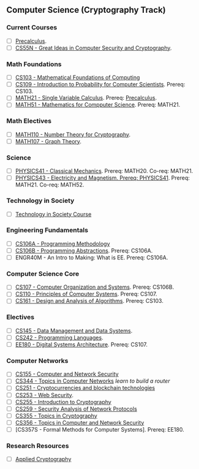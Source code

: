 ## Computer Science (Cryptography Track)

### Current Courses
- [ ] [Precalculus](https://www.youtube.com/watch?v=Tw0t2Y4tT-k&t=1617s).
- [ ] [CS55N - Great Ideas in Computer Security and Cryptography](https://crypto.stanford.edu/~dabo/cs55N/).

### Math Foundations
- [ ] [CS103 - Mathematical Foundations of Computing](https://web.stanford.edu/class/cs103/schedule.html)
- [ ] [CS109 - Introduction to Probability for Computer Scientists](https://web.stanford.edu/class/cs109/handouts/syllabus.html). Prereq: CS103.
- [ ] [MATH21 - Single Variable Calculus](https://ocw.mit.edu/courses/mathematics/18-01sc-single-variable-calculus-fall-2010/). Prereq: [Precalculus](https://www.youtube.com/watch?v=Tw0t2Y4tT-k&t=1617s).
- [ ] [MATH51 - Mathematics for Compputer Science](https://ocw.mit.edu/courses/electrical-engineering-and-computer-science/6-042j-mathematics-for-computer-science-spring-2015/). Prereq: MATH21.

### Math Electives
- [ ] [MATH110 - Number Theory for Cryptography](https://ocw.mit.edu/courses/mathematics/18-785-number-theory-i-fall-2019/).
- [ ] [MATH107 - Graph Theory](https://ocw.mit.edu/courses/mathematics/18-217-graph-theory-and-additive-combinatorics-fall-2019/).

### Science
- [ ] [PHYSICS41 - Classical Mechanics](https://ocw.mit.edu/courses/physics/8-01sc-classical-mechanics-fall-2016/). Prereq: MATH20. Co-req: MATH21.
- [ ] [PHYSICS43 - Electricity and Magnetism. Prereq: PHYSICS41](https://ocw.mit.edu/courses/physics/8-02-physics-ii-electricity-and-magnetism-spring-2007/). Prereq: MATH21. Co-req: MATH52.

### Technology in Society
- [ ] [Technology in Society Course](https://bulletin.stanford.edu/programs/CS-BS)

### Engineering Fundamentals
- [ ] [CS106A - Programming Methodology](https://see.stanford.edu/Course/CS106A)
- [ ] [CS106B - Programming Abstractions](https://web.stanford.edu/class/cs106b/). Prereq: CS106A.
- [ ] ENGR40M - An Intro to Making: What is EE. Prereq: CS106A.

### Computer Science Core
- [ ] [CS107 - Computer Organization and Systems](https://web.stanford.edu/class/archive/cs/cs107/cs107.1224/calendar). Prereq: CS106B.
- [ ] [CS110 - Principles of Computer Systems](https://web.stanford.edu/class/cs110/). Prereq: CS107.
- [ ] [CS161 - Design and Analysis of Algorithms](https://web.stanford.edu/class/archive/cs/cs161/cs161.1166/). Prereq: CS103.

### Electives
- [ ] [CS145 - Data Management and Data Systems](https://cs145-fa21.github.io/).
- [ ] [CS242 - Programming Languages](https://stanford-cs242.github.io/f19/).
- [ ] [EE180 - Digital Systems Architecture](https://web.stanford.edu/class/ee180/). Prereq: CS107.

### Computer Networks
- [ ] [CS155 - Computer and Network Security](https://crypto.stanford.edu/cs155old/cs155-spring17/)
- [ ] [CS344 - Topics in Computer Networks](https://bulletin.stanford.edu/courses/1058581) *learn to build a router*
- [ ] [CS251 - Cryptocurrencies and blockchain technologies](https://cs251.stanford.edu/syllabus.html)
- [ ] [CS253 - Web Security](https://web.stanford.edu/class/cs253/).
- [ ] [CS255 - Introduction to Cryptography](https://crypto.stanford.edu/~dabo/cs255/syllabus.html)
- [ ] [CS259 - Security Analysis of Network Protocols](https://web.stanford.edu/class/cs259/WWW08/)
- [ ] [CS355 - Topics in Cryptography](https://crypto.stanford.edu/~dabo/courses/cs355_spring14/syllabus.html)
- [ ] [CS356 - Topics in Computer and Network Security](https://cs356.stanford.edu/)
- [ ] [CS357S - Formal Methods for Computer Systems]. Prereq: EE180.

### Research Resources
- [ ] [Applied Cryptography](https://crypto.stanford.edu/)
